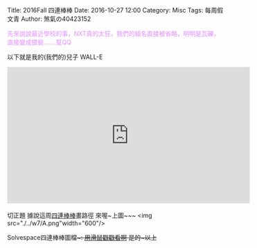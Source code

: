 Title: 2016Fall 四連棒棒
Date: 2016-10-27 12:00
Category: Misc
Tags: 每周假文青
Author: 煞氣の40423152

<font color="#E38EFF">先來說說最近學校的事，NXT真的太狂，我們的組名直接被省略，明明是瓦礫，直接變成猥褻.......幫QQ</font>
<!-- PELICAN_END_SUMMARY -->
以下就是我的(我們的)兒子 WALL-E
<iframe width="560" height="315" src="https://www.youtube.com/embed/wRPHCHN14wQ" frameborder="0" allowfullscreen></iframe>

切正題
據說這周<a href="./../w7/B.csv">四連棒棒</a>畫路徑
來喔~上圖~~~
<img src="./../w7/A.png"width="600"/>

Solvespace四連棒棒圖檔~~~:
<a href="./../w7/C.slvs">用滑鼠戳戳看啊</a>
是的~以上~~